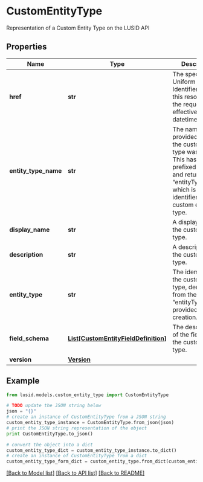 # CustomEntityType

Representation of a Custom Entity Type on the LUSID API

## Properties
Name | Type | Description | Notes
------------ | ------------- | ------------- | -------------
**href** | **str** | The specific Uniform Resource Identifier (URI) for this resource at the requested effective and asAt datetime. | [optional] 
**entity_type_name** | **str** | The name provided when the custom entity type was created. This has been prefixed with “~” and returned as “entityType”, which is the identifier for the custom entity type. | 
**display_name** | **str** | A display label for the custom entity type. | 
**description** | **str** | A description for the custom entity type. | [optional] 
**entity_type** | **str** | The identifier for the custom entity type, derived from the “entityTypeName” provided on creation. | 
**field_schema** | [**List[CustomEntityFieldDefinition]**](CustomEntityFieldDefinition.md) | The description of the fields on the custom entity type. | 
**version** | [**Version**](Version.md) |  | 

## Example

```python
from lusid.models.custom_entity_type import CustomEntityType

# TODO update the JSON string below
json = "{}"
# create an instance of CustomEntityType from a JSON string
custom_entity_type_instance = CustomEntityType.from_json(json)
# print the JSON string representation of the object
print CustomEntityType.to_json()

# convert the object into a dict
custom_entity_type_dict = custom_entity_type_instance.to_dict()
# create an instance of CustomEntityType from a dict
custom_entity_type_form_dict = custom_entity_type.from_dict(custom_entity_type_dict)
```
[[Back to Model list]](../README.md#documentation-for-models) [[Back to API list]](../README.md#documentation-for-api-endpoints) [[Back to README]](../README.md)



